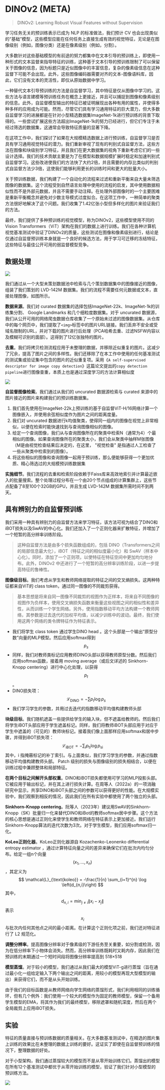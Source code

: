 # DINOv2 (META)

> DINOv2: Learning Robust Visual Features without Supervision

学习任务无关的预训练表示已成为 NLP 的标准做法，我们预计 CV 也会出现类似的“基础”模型，这些模型应能在任何任务上直接生成有效的视觉特征，无论是在图像级别（例如，图像分类）还是在像素级别（例如，分割）。

大多数针对这些基础模型的有前途的努力都集中在文本引导的预训练上，即使用一种形式的文本监督来指导特征的训练，这种基于文本引导的预训练限制了可以保留关于图像的信息，因为标题只是近似图像中的丰富信息，复杂的像素级信息在这种监督下可能不会出现。此外，这些图像编码器需要对齐的文本-图像语料库，因此，它们没有文本的灵活性，即仅从原始数据中学习。

一种替代文本引导预训练的方法是自监督学习，其中特征是仅从图像中学习的。这些方法与语言建模等预训练任务在概念上更接近，并且可以捕捉到图像和像素级别的信息。此外，自监督模型输出的特征已被证明展现出各种有用的属性，并使得多种多样的应用成为可能。然而，尽管它们具有学习通用特征的巨大潜力，但大多数自监督学习的进展都是在针对小型精选数据集ImageNet-1k进行预训练的背景下取得的。一些尝试扩展这些方法超出ImageNet-1k的努力已经进行，但它们专注于未经过筛选的数据集，这通常会导致特征质量的显著下降。

在这项工作中，我们探讨了如果在大规模精选数据上进行预训练，自监督学习是否具有学习通用视觉特征的潜力。我们重新审视了现有的判别式自监督方法，这些方法在图像和块级别学习特征，并且我们在更大数据集的视角下重新考虑它们的一些设计选择。我们的技术贡献主要是为了在模型和数据规模扩展时稳定和加速判别式自监督学习。这些改进使我们的方法快了大约2倍，并且需要的内存比类似的判别式自监督方法少3倍，这使我们能够利用更长的训练时间和更大的批量大小。

关于预训练数据，我们构建了一个自动化的流程来过滤和重新平衡来自大量未筛选图像的数据集。这个流程受到自然语言处理中使用的流程的启发，其中使用数据相似性而不是外部元数据，并且不需要手动注释。在处理外部图像时的一个主要困难是重新平衡概念并避免对少数主导模式过度拟合。在这项工作中，一种简单的聚类方法很好地解决了这个问题。我们收集了1.42亿张小型但多样化的图片来验证我们的方法。

最终，我们提供了多种预训练的视觉模型，称为DINOv2，这些模型使用不同的Vision Transformers（ViT）架构在我们的数据上进行训练。我们在各种计算机视觉基准测试中验证了DINOv2的质量，这些测试在图像和像素级别进行，结论是仅通过自监督预训练本身就是一个良好的候选方法，用于学习可迁移的冻结特征，这些特征与最佳公开可用的弱监督模型竞争。

## 数据处理

![](./img/dinov21.png)

我们通过从一个大型未策划数据池中检索与几个策划数据集中的图像接近的图像，组装了我们策划的 LVD-142M 数据集。我们的流程不需要任何元数据或文本，直接处理图像，如图所示。

**数据来源**。我们对 curated 数据集的选择包括ImageNet-22k、ImageNet-1k的训练集分割、  Google Landmarks 和几个细粒度数据集。对于 uncurated 数据源，我们从公开可用的网络爬虫数据仓库收集了一个原始未过滤的图像数据集。从仓库中的每个网页中，我们提取了`<img>`标签中的图片URL链接。我们丢弃不安全或受域名限制的URL，并对下载的图片进行后处理（PCA哈希去重、过滤NSFW内容以及模糊可识别的面部）。这得到了12亿张独特的图片。

**去重**。我们将拷贝检测流程应用于未整理的数据，并移除近似重复的图片。这减少了冗余，提高了图片之间的多样性。我们还移除了在本工作中使用的任何基准测试的测试集或验证集中包含的图片的近似重复项。采用《`A self-supervised descriptor for image copy detection`》这篇论文提出的`copy detection pipeline`进行图像查重，本质上也是通过深度学习的方法计算相似度

![](./img/simdec.jpg)

**自监督图像检索**。我们通过从我们的 uncurated 数据源检索与 curated 来源中的图片接近的图片来构建我们的预训练数据集。

1. 我们首先使用在ImageNet-22k上预训练的基于自监督ViT-H/16网络计算一个图像嵌入，并使用余弦相似度作为图片之间的距离度量。
2. 我们对 uncurated  数据进行k均值聚类，使得同一组内的图像在视觉上非常相似，以便在检索时能快速找到与查询图像相似的图像。
3. 给定一个查询图像，我们从与查询图像所在的聚类中检索N（通常为4）个最相似的图像。如果查询图像所在的聚类太小，我们会从聚类中抽样M张图像（M是由视觉检查结果后决定的，在这里， "视觉检查" 是指通过人工检查了一些从聚类中检索到的图像）。
4. 将这些相似的图像和查询图像一起用于预训练，那么便能够获得一个更加优质、精心筛选过的大规模预训练数据集

**实施细节**。我们流程的去重和检索阶段依赖于Faiss库来高效地索引并计算最近嵌入的批量搜索。整个处理过程分布在一个由20个节点组成的计算集群上，这些节点配备了8至100个32GB的GPU，并且生成 LVD-142M 数据集所需时间不到两天。

## 具有辨别力的自监督预训练

我们采用一种具有辨别力的自监督方法来学习特征，该方法可视为结合了DINO和iBOT损失以及SwAV的中心化。我们还加入了一个正则化器来扩散特征，并增加了一个短暂的高分辨率训练阶段。

> 这种自监督方法是由多个损失函数组成的，包括 DINO（Transformers之间的局部信息最大化），iBOT（特征之间的相似度最小化）和 SwAV（样本中心化）。同时，添加了一个正则项，以使特征在特征空间中更加均匀地分布。此外，DINOv2 中还进行了一个短暂的高分辨率训练阶段，以进一步提高特征的鲁棒性。

**图像级目标**。我们考虑从学生和教师网络提取的特征之间的交叉熵损失。这两种特征都来自ViT的 class token，通过同一图像的不同裁剪获得。

> 基本思想是将来自同一图像不同裁剪的视图作为正样本，将来自不同图像的视图作为负样本，使用交叉熵损失函数来衡量这些视图之间的相似性和差异性，从而训练一个学生网络。另外，使用指数移动平均方法构建一个教师网络，其参数是过去迭代的加权平均值，以减少训练中的波动。最终，我们使用这两个网络的类令牌特征作为特征表示。

- 我们将学生 class token 通过学生DINO head 。这个头部是一个输出“原型分数”向量的MLP模型。然后应用softmax得到 $$p_s$$ 
- 同样，我们对教师类标记应用教师DINO头部以获得教师原型分数。然后我们应用softmax函数，接着用 moving average（或后文详述的 Sinkhorn-Knopp centering）进行中心化处理，以获得  $$p_t$$。
- DINO损失项：$$\mathcal{L}_{\text{DINO}} = -\sum p_{t} \log p_{s}$$
- 我们学习学生的参数，并用过去迭代的指数移动平均值构建教师头部

**块级目标**。我们随机遮盖一些提供给学生的输入块，但不遮盖给教师的。然后我们将学生iBOT头部应用于学生遮盖标记。同样，我们将教师iBOT头部应用于对应于学生中遮盖的（可见的）教师块标记。接着我们像上面那样应用softmax和居中步骤，并得到iBOT损失项：
$$
\mathcal{L}_{\text{iBOT}} = -\sum_{i} p_{\text{ti}} \log p_{\text{si}}
$$
其中，i 指掩蔽标记的补丁索引。与上面类似，我们学习学生的参数，并通过指数移动平均值构建教师头部。 Patch 级别的损失与图像级别的损失相结合，以便在训练过程中兼顾整体和局部特征。

**在两个目标之间解开头部权重**。DINO和iBOT损失都使用可学习的MLP投影头部。它被应用于输出标记，并在其上进行损失计算。在周等人（2022a）的一项消融研究中显示，共享DINO和iBOT头部之间的参数可以获得更好的性能。在大规模实验中，我们观察到相反的情况，因此我们在所有实验中都使用了两个独立的头部。

**Sinkhorn-Knopp centering**。阮等人（2023年）建议用SwAV的Sinkhorn-Knopp（SK）批量归一化来替代DINO和iBot的教师softmax居中步骤。这个方法的核心思想是通过正则化来使学生和教师网络在特征表示上更加接近。我们运行Sinkhorn-Knopp算法的迭代次数为3次。对于学生模型，我们应用softmax归一化。

**KoLeo正则化器**。KoLeo正则化器源自 Kozachenko-Leonenko differential entropy estimator ，通过计算特征向量之间的差异来确保它们在批次内均匀分布。给定一组n个向量 $$(x_1,…,x_n)$$，其定义为
$$
\mathcal{L}_{\text{koleo}} = -\frac{1}{n} \sum_{i=1}^{n} \log \left(d_{n,i}\right)
$$
其中，$$d_{n, i} = \min_{j \neq i} \|x_{i} - x_{j}\|$$ 表示 $$x_i$$ 与批次内任何其他点之间的最小距离。在计算这个正则化项之前，我们还对特征进行了 L2 规范化。

**调整分辨率**。提高图像分辨率对于像素级的下游任务至关重要，如分割或检测，因为在低分辨率下小物体会消失。然而，高分辨率训练既耗时又耗内存，因此我们在预训练的末期通过一个短时间段将图像分辨率提高到 518×518 

**模型蒸馏**。对于较小的模型，我们通过从我们最大的模型ViT-g进行蒸馏（旨在通过最小化一组给定输入下两个输出之间的距离，用较小的模型再现大型模型的输出）来获得它们，而不是从头开始训练。

由于我们的目标函数是从教师网络向学生网络的蒸馏形式，我们利用相同的训练循环，但有几个例外：我们使用一个较大的模型作为固定的教师模型，保留一个备用学生模型的EMA，将其作为我们的最终模型，移除遮罩和随机深度，然后在两个全局裁剪上应用iBOT损失。

## 实验

特征的质量直接与预训练数据的质量相关。在大多数基准测试中，在精选的图片集上训练的效果比在未整理的数据上训练的要好。这证实了即使在自监督预训练的情况下，整理数据的好处。

对于小型架构，我们通过蒸馏较大的模型而不是从零开始训练它们。蒸馏出的模型在所有12个基准测试中都优于从零开始训练的模型，验证了我们针对小型模型的预训练方法。

![](./img/dinov22.png)
